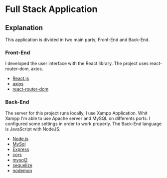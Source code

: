 # Full Stack Application
## Explanation

This application is divided in two main parts; Front-End and Back-End.

### Front-End
I developed the user interface with the React library. The project uses react-router-dom, axios.

- [React.js](https://reactjs.org/)
- [axios](https://axios-http.com/)
- [react-router-dom](https://www.npmjs.com/package/react-router-dom)

### Back-End
The server for this project runs locally, I use Xampp Application. Whit Xampp I'm able to use Apache server and MySQL on differents ports. I configured some settings in order to work properly. The Back-End language is JavaScript with NodeJS.

- [Node.js](https://nodejs.org/en/)
- [MySql](https://www.mysql.com/)
- [Express](https://expressjs.com/)
- [cors](https://www.npmjs.com/package/cors)
- [mysql2](https://www.npmjs.com/package/mysql2)
- [sequelize](https://sequelize.org/)
- [nodemon](https://nodemon.io/)